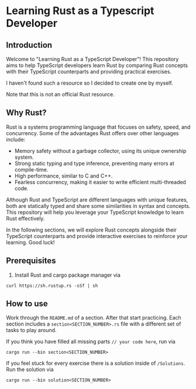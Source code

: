 # Learning Rust as a Typescript Developer

## Introduction

Welcome to "Learning Rust as a TypeScript Developer"! This repository aims to help TypeScript developers learn Rust by comparing Rust concepts with their TypeScript counterparts and providing practical exercises.

I haven't found such a resource so I decided to create one by myself.

Note that this is not an official Rust resource.

## Why Rust?

Rust is a systems programming language that focuses on safety, speed, and concurrency. Some of the advantages Rust offers over other languages include:

-   Memory safety without a garbage collector, using its unique ownership system.
-   Strong static typing and type inference, preventing many errors at compile-time.
-   High performance, similar to C and C++.
-   Fearless concurrency, making it easier to write efficient multi-threaded code.

Although Rust and TypeScript are different languages with unique features, both are statically typed and share some similarities in syntax and concepts. This repository will help you leverage your TypeScript knowledge to learn Rust effectively.

In the following sections, we will explore Rust concepts alongside their TypeScript counterparts and provide interactive exercises to reinforce your learning. Good luck!

## Prerequisites

1. Install Rust and cargo package manager via

```
curl https://sh.rustup.rs -sSf | sh
```

## How to use

Work through the `README.md` of a section. After that start practicing.
Each section includes a `section<SECTION_NUMBER>.rs` file with a different set of tasks to play around.

If you think you have filled all missing parts `// your code here`, run via

```
cargo run --bin section<SECTION_NUMBER>
```

If you feel stuck for every exercise there is a solution inside of `/Solutions`. Run the solution via

```
cargo run --bin solution<SECTION_NUMBER>
```
